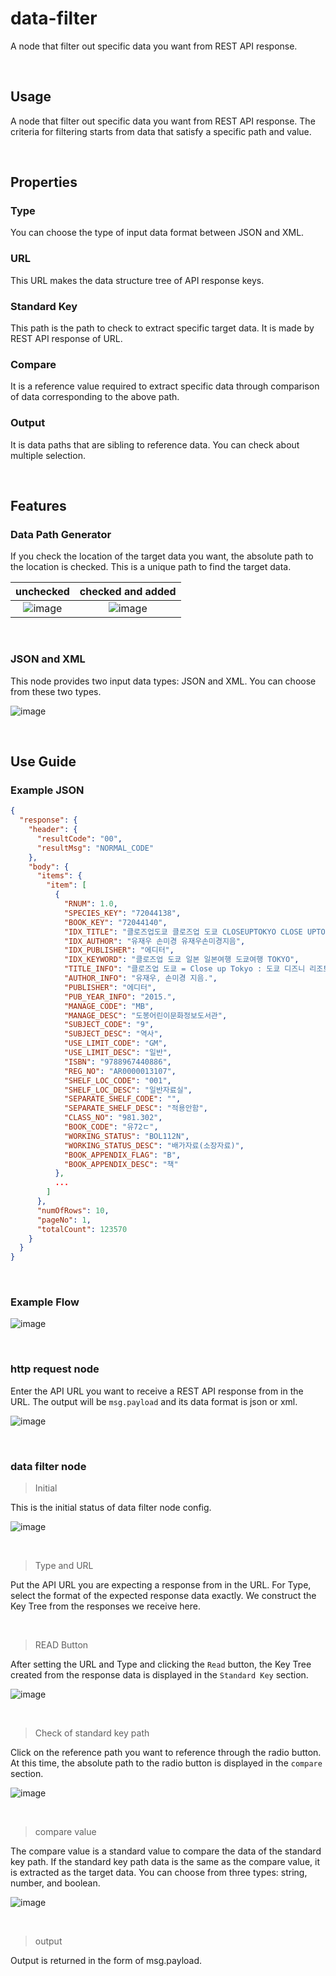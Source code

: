# data-filter

A node that filter out specific data you want from REST API response.

<br>

## Usage

A node that filter out specific data you want from REST API response. The criteria for filtering starts from data that satisfy a specific path and value.

<br>

## Properties

### Type

You can choose the type of input data format between JSON and XML.

### URL

This URL makes the data structure tree of API response keys.

### Standard Key
This path is the path to check to extract specific target data. It is made by REST API response of URL.

### Compare
It is a reference value required to extract specific data through comparison of data corresponding to the above path.

### Output
It is data paths that are sibling to reference data. You can check about multiple selection.

<br>

## Features

### Data Path Generator

If you check the location of the target data you want, the absolute path to the location is checked. This is a unique path to find the target data.

|unchecked|checked and added|
|:---:|:---:|
|![image](https://user-images.githubusercontent.com/86189596/192461923-e3789268-736a-41bb-ae44-981c7e6d5512.png)|![image](https://user-images.githubusercontent.com/86189596/192462103-a9d55960-7154-4833-acc0-c421315d2f1c.png)|

<br>

### JSON and XML

This node provides two input data types: JSON and XML. You can choose from these two types.

![image](https://user-images.githubusercontent.com/86189596/192462655-09a38b6b-911a-40b8-bf12-4de5b3c4c863.png)

<br>

## Use Guide

### Example JSON

```json
{
  "response": {
    "header": {
      "resultCode": "00",
      "resultMsg": "NORMAL_CODE"
    },
    "body": {
      "items": {
        "item": [
          {
            "RNUM": 1.0,
            "SPECIES_KEY": "72044138",
            "BOOK_KEY": "72044140",
            "IDX_TITLE": "클로즈업도쿄 클로즈업 도쿄 CLOSEUPTOKYO CLOSE UPTOKYO UP TOKYO 도쿄디즈니리조트요코하마하코네닛코카마쿠라 디즈니리조트요코하마하코네닛코카마쿠라 디즈니 리조트요코하마하코네닛코카마쿠라 리조트 요코하마하코네닛코카마쿠라 요코하마 하코네닛코카마쿠라 하코네 닛코카마쿠라 닛코 카마쿠라",
            "IDX_AUTHOR": "유재우 손미경 유재우손미경지음",
            "IDX_PUBLISHER": "에디터",
            "IDX_KEYWORD": "클로즈업 도쿄 일본 일본여행 도쿄여행 TOKYO",
            "TITLE_INFO": "클로즈업 도쿄 = Close up Tokyo : 도쿄 디즈니 리조트, 요코하마, 하코네, 닛코, 카마쿠라",
            "AUTHOR_INFO": "유재우, 손미경 지음.",
            "PUBLISHER": "에디터",
            "PUB_YEAR_INFO": "2015.",
            "MANAGE_CODE": "MB",
            "MANAGE_DESC": "도봉어린이문화정보도서관",
            "SUBJECT_CODE": "9",
            "SUBJECT_DESC": "역사",
            "USE_LIMIT_CODE": "GM",
            "USE_LIMIT_DESC": "일반",
            "ISBN": "9788967440886",
            "REG_NO": "AR0000013107",
            "SHELF_LOC_CODE": "001",
            "SHELF_LOC_DESC": "일반자료실",
            "SEPARATE_SHELF_CODE": "",
            "SEPARATE_SHELF_DESC": "적용안함",
            "CLASS_NO": "981.302",
            "BOOK_CODE": "유72ㄷ",
            "WORKING_STATUS": "BOL112N",
            "WORKING_STATUS_DESC": "배가자료(소장자료)",
            "BOOK_APPENDIX_FLAG": "B",
            "BOOK_APPENDIX_DESC": "책"
          },
          ...
        ]
      },
      "numOfRows": 10,
      "pageNo": 1,
      "totalCount": 123570
    }
  }
}
```

<br>

### Example Flow

![image](https://user-images.githubusercontent.com/86189596/192275973-9e1eaa9c-b5dc-4056-ae9b-3c4c859dcf00.png)

<br>

### http request node

Enter the API URL you want to receive a REST API response from in the URL. The output will be `msg.payload` and its data format is json or xml.

![image](https://user-images.githubusercontent.com/86189596/192157660-83666787-8fe0-411a-bbd1-dfcc8ac1f577.png)

<br>

### data filter node

> Initial

This is the initial status of data filter node config.

![image](https://user-images.githubusercontent.com/86189596/192275746-facfea53-1ec7-48b1-a447-e7edcb00dc0c.png)

<br>

> Type and URL

Put the API URL you are expecting a response from in the URL. For Type, select the format of the expected response data exactly. We construct the Key Tree from the responses we receive here.

<br>

> READ Button

After setting the URL and Type and clicking the `Read` button, the Key Tree created from the response data is displayed in the `Standard Key` section.

![image](https://user-images.githubusercontent.com/86189596/192283393-3c6b376c-f481-4857-8197-f89cad3cc8bc.png)

<br>

> Check of standard key path

Click on the reference path you want to reference through the radio button. At this time, the absolute path to the radio button is displayed in the `compare` section.

![image](https://user-images.githubusercontent.com/86189596/192336170-d716f168-c6ca-4ef4-b510-1881a984a22c.png)

<br>

> compare value

The compare value is a standard value to compare the data of the standard key path. If the standard key path data is the same as the compare value, it is extracted as the target data.
You can choose from three types: string, number, and boolean.

![image](https://user-images.githubusercontent.com/86189596/192461192-26e067d5-9463-4095-9feb-da5056922ac6.png)

<br>

> output

Output is returned in the form of msg.payload.